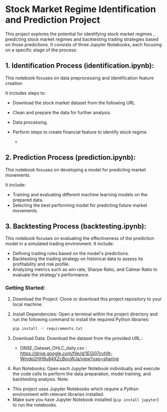 # Stock Market Regime Identification and Prediction Project
This project explores the potential for identifying stock market regimes , predicting stock market regimes and backtesting trading strategies based on those predictions. It consists of three Jupyter Notebooks, each focusing on a specific stage of the process:

## 1. Identification Process (identification.ipynb):
   This notebook focuses on data preprocessing and identification feature creation
   
   It includes steps to:
   - Download the stock market dataset from the following URL 
   - Clean and prepare the data for further analysis.
   - Data processing.
   - Perform steps to create financial feature to identify stock regime 
        

        - 
## 2. Prediction Process (prediction.ipynb):
   This notebook focuses on developing a model for predicting market movements.

   It include:
   - Training and evaluating different machine learning models on the prepared data.
   - Selecting the best performing model for predicting future market movements.

## 3. Backtesting Process (backtesting.ipynb):
   This notebook focuses on evaluating the effectiveness of the prediction model in a simulated trading environment.
   It include:
   - Defining trading rules based on the model's predictions.
   - Backtesting the trading strategy on historical data to assess its profitability and risk profile.
   - Analyzing metrics such as win rate, Sharpe Ratio, and Calmar Ratio to evaluate the strategy's performance.



### Getting Started:

1. Download the Project: Clone or download this project repository to your local machine.


2. Install Dependencies: Open a terminal within the project directory and run the following command to install the required Python libraries:

   ```bash
   pip install -r requirements.txt
   ```

3. Download Data:  Download the dataset from the provided URL.:
   - DNSE_Dataset_OHLC_daily.csv : https://drive.google.com/file/d/1EGi07cvhIIt-Wmdp2HH9u84XZcBouWJa/view?usp=sharing
4. Run Notebooks: Open each Jupyter Notebook individually and execute the code cells to perform the data preparation, model training, and backtesting analysis.
Note:

- This project uses Jupyter Notebooks which require a Python environment with relevant libraries installed. 
- Make sure you have Jupyter Notebook installed (`pip install jupyter`) to run the notebooks.

